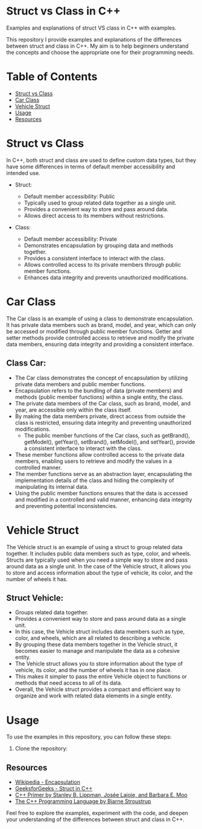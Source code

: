 # Struct vs Class in C++
Examples and explanations of struct VS class in C++ with examples.

This repository I provide examples and explanations of the differences between struct and class in C++. 
My aim is to help beginners understand the concepts and choose the appropriate one for their programming needs.

# Table of Contents
- [Struct vs Class](#struct-vs-class)
- [Car Class](#car-class)
- [Vehicle Struct](#vehicle-struct)
- [Usage](#usage)
- [Resources](#resources)

# Struct vs Class

In C++, both struct and class are used to define custom data types, but they have some differences in terms of default member accessibility and intended use.

- Struct:
  - Default member accessibility: Public
  - Typically used to group related data together as a single unit.
  - Provides a convenient way to store and pass around data.
  - Allows direct access to its members without restrictions.

- Class:
  - Default member accessibility: Private
  - Demonstrates encapsulation by grouping data and methods together.
  - Provides a consistent interface to interact with the class.
  - Allows controlled access to its private members through public member functions.
  - Enhances data integrity and prevents unauthorized modifications.

# Car Class

The Car class is an example of using a class to demonstrate encapsulation. 
It has private data members such as brand, model, and year, which can only be accessed or modified through public member functions. 
Getter and setter methods provide controlled access to retrieve and modify the private data members, ensuring data integrity and providing a consistent interface.

## Class Car:
- The Car class demonstrates the concept of encapsulation by utilizing private data members and public member functions.
- Encapsulation refers to the bundling of data (private members) and methods (public member functions) within a single entity, the class.
- The private data members of the Car class, such as brand, model, and year, are accessible only within the class itself.
- By making the data members private, direct access from outside the class is restricted, ensuring data integrity and preventing unauthorized modifications.
  - The public member functions of the Car class, such as getBrand(), getModel(), getYear(), setBrand(), setModel(), and setYear(), provide a consistent interface to interact with the class.
- These member functions allow controlled access to the private data members, enabling users to retrieve and modify the values in a controlled manner.
- The member functions serve as an abstraction layer, encapsulating the implementation details of the class and hiding the complexity of manipulating its internal data.
- Using the public member functions ensures that the data is accessed and modified in a controlled and valid manner, enhancing data integrity and preventing potential inconsistencies.

# Vehicle Struct

The Vehicle struct is an example of using a struct to group related data together. 
It includes public data members such as type, color, and wheels. 
Structs are typically used when you need a simple way to store and pass around data as a single unit. 
In the case of the Vehicle struct, it allows you to store and access information about the type of vehicle, its color, and the number of wheels it has.

## Struct Vehicle:
- Groups related data together.
- Provides a convenient way to store and pass around data as a single unit.
- In this case, the Vehicle struct includes data members such as type, color, and wheels, which are all related to describing a vehicle.
- By grouping these data members together in the Vehicle struct, it becomes easier to manage and manipulate the data as a cohesive entity.
- The Vehicle struct allows you to store information about the type of vehicle, its color, and the number of wheels it has in one place.
- This makes it simpler to pass the entire Vehicle object to functions or methods that need access to all of its data.
- Overall, the Vehicle struct provides a compact and efficient way to organize and work with related data elements in a single entity.


# Usage

To use the examples in this repository, you can follow these steps:

1. Clone the repository:

## Resources

- [Wikipedia - Encapsulation](https://en.wikipedia.org/wiki/Encapsulation_(computer_programming))
- [GeeksforGeeks - Struct in C++](https://www.geeksforgeeks.org/structures-in-cpp/)
- [C++ Primer by Stanley B. Lippman, Josée Lajoie, and Barbara E. Moo](https://www.amazon.com/C-Primer-Stanley-B-Lippman/dp/0321714113)
- [The C++ Programming Language by Bjarne Stroustrup](https://www.amazon.com/C-Programming-Language-4th/dp/0321563840)

Feel free to explore the examples, experiment with the code, and deepen your understanding of the differences between struct and class in C++.

